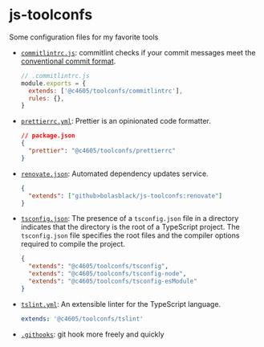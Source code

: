 # js-toolconfs

Some configuration files for my favorite tools

- [`commitlintrc.js`](https://github.com/conventional-changelog/commitlint/): commitlint checks if your commit messages meet the [conventional commit format](https://conventionalcommits.org/).

  ```js
  // .commitlintrc.js
  module.exports = {
    extends: ['@c4605/toolconfs/commitlintrc'],
    rules: {},
  }
  ```

- [`prettierrc.yml`](https://github.com/prettier/prettier): Prettier is an opinionated code formatter.

  ```json
  // package.json
  {
    "prettier": "@c4605/toolconfs/prettierrc"
  }
  ```

- [`renovate.json`](https://renovatebot.com/docs/): Automated dependency updates service.

  ```json
  {
    "extends": ["github>bolasblack/js-toolconfs:renovate"]
  }
  ```

- [`tsconfig.json`](https://www.typescriptlang.org/docs/handbook/tsconfig-json.html): The presence of a `tsconfig.json` file in a directory indicates that the directory is the root of a TypeScript project. The `tsconfig.json` file specifies the root files and the compiler options required to compile the project.

  ```json
  {
    "extends": "@c4605/toolconfs/tsconfig",
    "extends": "@c4605/toolconfs/tsconfig-node",
    "extends": "@c4605/toolconfs/tsconfig-esModule"
  }
  ```

- [`tslint.yml`](https://palantir.github.io/tslint/usage/configuration/): An extensible linter for the TypeScript language.

  ```yml
  extends: '@c4605/toolconfs/tslint'
  ```

- [`.githooks`](https://github.com/bolasblack/git-hook-pure): git hook more freely and quickly
